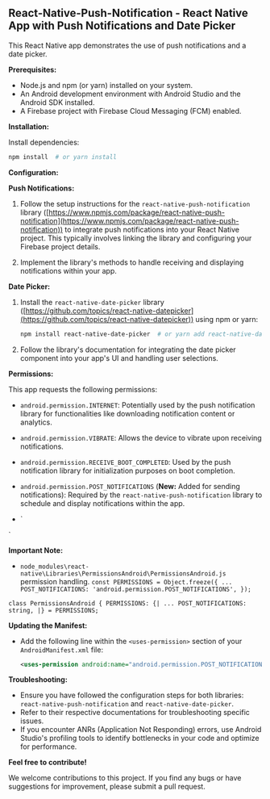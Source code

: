 ## React-Native-Push-Notification - React Native App with Push Notifications and Date Picker

This React Native app demonstrates the use of push notifications and a date picker.

**Prerequisites:**

- Node.js and npm (or yarn) installed on your system.
- An Android development environment with Android Studio and the Android SDK installed.
- A Firebase project with Firebase Cloud Messaging (FCM) enabled.

**Installation:**

Install dependencies:

```bash
npm install  # or yarn install
```

**Configuration:**

**Push Notifications:**

1. Follow the setup instructions for the `react-native-push-notification` library ([https://www.npmjs.com/package/react-native-push-notification](https://www.npmjs.com/package/react-native-push-notification)) to integrate push notifications into your React Native project. This typically involves linking the library and configuring your Firebase project details.

2. Implement the library's methods to handle receiving and displaying notifications within your app.

**Date Picker:**

1. Install the `react-native-date-picker` library ([https://github.com/topics/react-native-datepicker](https://github.com/topics/react-native-datepicker)) using npm or yarn:

   ```bash
   npm install react-native-date-picker  # or yarn add react-native-date-picker
   ```

2. Follow the library's documentation for integrating the date picker component into your app's UI and handling user selections.

**Permissions:**

This app requests the following permissions:

- `android.permission.INTERNET`: Potentially used by the push notification library for functionalities like downloading notification content or analytics.
- `android.permission.VIBRATE`: Allows the device to vibrate upon receiving notifications.
- `android.permission.RECEIVE_BOOT_COMPLETED`: Used by the push notification library for initialization purposes on boot completion.
- `android.permission.POST_NOTIFICATIONS` (**New:** Added for sending notifications): Required by the `react-native-push-notification` library to schedule and display notifications within the app.

- `<meta-data android:name="google_analytics_adid_collection_enabled" android:value="false" />
  <meta-data android:name="com.dieam.reactnativepushnotification.notification_channel_name" android:value="NotifcationDemo"/>
  <meta-data android:name="com.dieam.reactnativepushnotification.notification_channel_description" android:value="NotifcationDemo Notifications"/>
  <!-- Change the resource name to your App's accent color - or any other color you want -->
  <meta-data android:name="com.dieam.reactnativepushnotification.notification_color" android:resource="@android:color/white"/>

<receiver android:name="com.dieam.reactnativepushnotification.modules.RNPushNotificationActions" />
    <receiver android:name="com.dieam.reactnativepushnotification.modules.RNPushNotificationPublisher" />
    <receiver android:name="com.dieam.reactnativepushnotification.modules.RNPushNotificationBootEventReceiver" android:exported="false">
        <intent-filter>
            <action android:name="android.intent.action.BOOT_COMPLETED" />
            <action android:name="android.intent.action.QUICKBOOT_POWERON" />
            <action android:name="com.htc.intent.action.QUICKBOOT_POWERON"/>
        </intent-filter>
    </receiver>`

**Important Note:**

- `node_modules\react-native\Libraries\PermissionsAndroid\PermissionsAndroid.js` permission handling.
  `const PERMISSIONS = Object.freeze({
  ...
  POST_NOTIFICATIONS: 'android.permission.POST_NOTIFICATIONS',
});`

`class PermissionsAndroid {
  PERMISSIONS: {|
    ...
    POST_NOTIFICATIONS: string,
  |} = PERMISSIONS;`

**Updating the Manifest:**

- Add the following line within the `<uses-permission>` section of your `AndroidManifest.xml` file:

  ```xml
  <uses-permission android:name="android.permission.POST_NOTIFICATIONS" />
  ```

**Troubleshooting:**

- Ensure you have followed the configuration steps for both libraries: `react-native-push-notification` and `react-native-date-picker`.
- Refer to their respective documentations for troubleshooting specific issues.
- If you encounter ANRs (Application Not Responding) errors, use Android Studio's profiling tools to identify bottlenecks in your code and optimize for performance.

**Feel free to contribute!**

We welcome contributions to this project. If you find any bugs or have suggestions for improvement, please submit a pull request.
